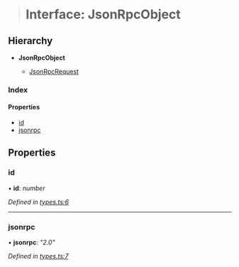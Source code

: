 > # Interface: JsonRpcObject

## Hierarchy

* **JsonRpcObject**

  * [JsonRpcRequest](_types_.jsonrpcrequest.md)

### Index

#### Properties

* [id](_types_.jsonrpcobject.md#id)
* [jsonrpc](_types_.jsonrpcobject.md#jsonrpc)

## Properties

###  id

• **id**: *number*

*Defined in [types.ts:6](https://github.com/polkadot-js/api/blob/c331cd5/packages/rpc-provider/src/types.ts#L6)*

___

###  jsonrpc

• **jsonrpc**: *"2.0"*

*Defined in [types.ts:7](https://github.com/polkadot-js/api/blob/c331cd5/packages/rpc-provider/src/types.ts#L7)*